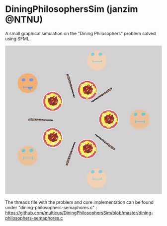 # DiningPhilosophersSim (janzim @NTNU)
A small graphical simulation on the "Dining Philosophers" problem solved using SFML.

![](Github-files/showcase.gif)

The threads file with the problem and core implementation can be found under "dining-philosophers-semaphores.c" : https://github.com/multicus/DiningPhilosophersSim/blob/master/dining-philosophers-semaphores.c
